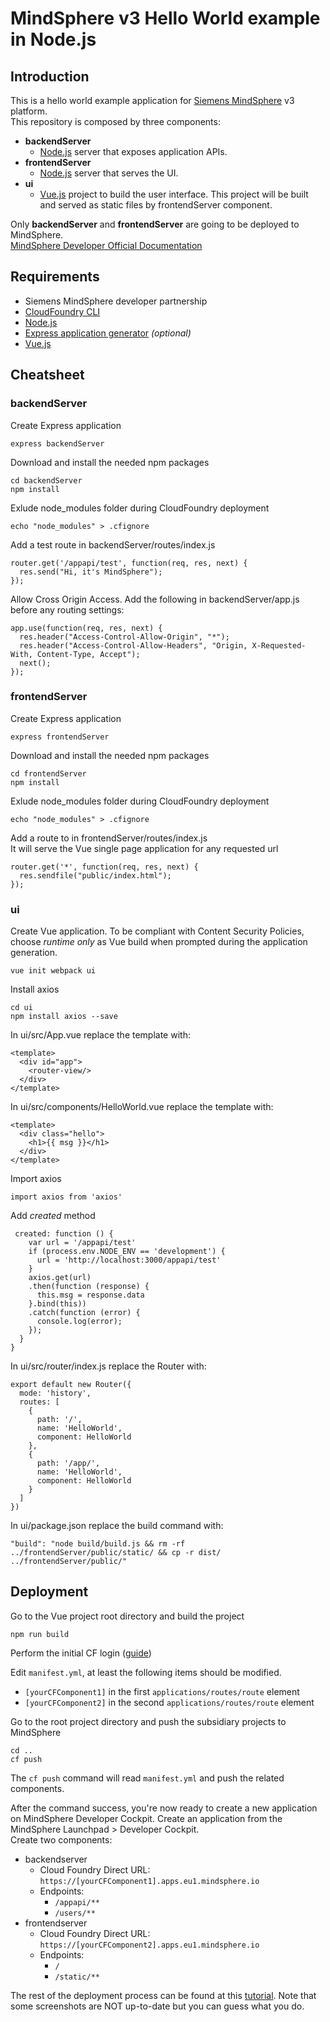 # MindSphere v3 Hello World example in Node.js
## Introduction
This is a hello world example application for [Siemens MindSphere](https://www.siemens.com/global/en/home/products/software/mindsphere.html) v3 platform. <br />
This repository is composed by three components:
*  **backendServer**
    * [Node.js](https://nodejs.org/) server that exposes application APIs.
*  **frontendServer**
    * [Node.js](https://nodejs.org/) server that serves the UI.
*  **ui**
    *  [Vue.js](https://vuejs.org/) project to build the user interface. This project will be built and served as static files by frontendServer component.

Only **backendServer** and **frontendServer** are going to be deployed to MindSphere. <br />
[MindSphere Developer Official Documentation](https://developer.mindsphere.io/howto/howto-cloud-foundry/index.html)

## Requirements
*   Siemens MindSphere developer partnership
*   [CloudFoundry CLI](https://docs.cloudfoundry.org/cf-cli/install-go-cli.html)
*   [Node.js](https://nodejs.org/en/download/)
*   [Express application generator](https://expressjs.com/en/starter/generator.html) *(optional)*
*   [Vue.js](https://vuejs.org/v2/guide/installation.html#NPM)

## Cheatsheet
### backendServer
Create Express application
```
express backendServer
```
Download and install the needed npm packages
```
cd backendServer
npm install
```
Exlude node_modules folder during CloudFoundry deployment
```
echo "node_modules" > .cfignore
```
Add a test route in backendServer/routes/index.js
```
router.get('/appapi/test', function(req, res, next) {
  res.send("Hi, it's MindSphere");
});
```
Allow Cross Origin Access. Add the following in backendServer/app.js before any routing settings:
```
app.use(function(req, res, next) {
  res.header("Access-Control-Allow-Origin", "*");
  res.header("Access-Control-Allow-Headers", "Origin, X-Requested-With, Content-Type, Accept");
  next();
});
```
### frontendServer
Create Express application
```
express frontendServer
```
Download and install the needed npm packages
```
cd frontendServer
npm install
```
Exlude node_modules folder during CloudFoundry deployment
```
echo "node_modules" > .cfignore
```
Add a route to in frontendServer/routes/index.js <br />
It will serve the Vue single page application for any requested url
```
router.get('*', function(req, res, next) {
  res.sendfile("public/index.html");
});
```
### ui
Create Vue application. To be compliant with Content Security Policies, choose *runtime only* as Vue build when prompted during the application generation.
```
vue init webpack ui
```
Install axios
```
cd ui
npm install axios --save
```
In ui/src/App.vue replace the template with:
```
<template>
  <div id="app">
    <router-view/>
  </div>
</template>
```
In ui/src/components/HelloWorld.vue replace the template with:
```
<template>
  <div class="hello">
    <h1>{{ msg }}</h1>
  </div>
</template>
```
Import axios
```
import axios from 'axios'
```
Add *created* method
```
 created: function () {
    var url = '/appapi/test'
    if (process.env.NODE_ENV == 'development') {
      url = 'http://localhost:3000/appapi/test'
    }
    axios.get(url)
    .then(function (response) {
      this.msg = response.data
    }.bind(this))
    .catch(function (error) {
      console.log(error);
    });
  }
}
```
In ui/src/router/index.js replace the Router with:
```
export default new Router({
  mode: 'history',
  routes: [
    {
      path: '/',
      name: 'HelloWorld',
      component: HelloWorld
    },
    {
      path: '/app/',
      name: 'HelloWorld',
      component: HelloWorld
    }
  ]
})
```
In ui/package.json replace the build command with:
```
"build": "node build/build.js && rm -rf ../frontendServer/public/static/ && cp -r dist/ ../frontendServer/public/"
```
## Deployment
Go to the Vue project root directory and build the project
```
npm run build
```

Perform the initial CF login ([guide](https://developer.mindsphere.io/howto/howto-cloud-foundry/index.html#connecting-to-cloud-foundry-via-cf-cli)) <br />

Edit `manifest.yml`, at least the following items should be modified.

- `[yourCFComponent1]` in the first `applications/routes/route` element
- `[yourCFComponent2]` in the second `applications/routes/route` element

Go to the root project directory and push the subsidiary projects to MindSphere
```
cd ..
cf push
```
The `cf push` command will read `manifest.yml` and push the related components.

After the command success, you're now ready to create a new application on MindSphere Developer Cockpit.
Create an application from the MindSphere Launchpad > Developer Cockpit. <br />
Create two components:
*   backendserver
    *   Cloud Foundry Direct URL: `https://[yourCFComponent1].apps.eu1.mindsphere.io`
    *   Endpoints:
        * `/appapi/**`
        * `/users/**`
*   frontendserver
    *   Cloud Foundry Direct URL: `https://[yourCFComponent2].apps.eu1.mindsphere.io`
    *   Endpoints:
        * `/`
        * `/static/**`

The rest of the deployment process can be found at this [tutorial](https://developer.mindsphere.io/howto/howto-cf-running-app.html#delete-the-application-via-the-developer-cockpit). Note that some screenshots are NOT up-to-date but you can guess what you do.
